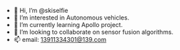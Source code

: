 - 👋 Hi, I’m @skiselfie
- 👀 I’m interested in Autonomous vehicles.
- 🌱 I’m currently learning Apollo project.
- 💞️ I’m looking to collaborate on sensor fusion algorithms.
- 📫 email: 13911334301@139.com
